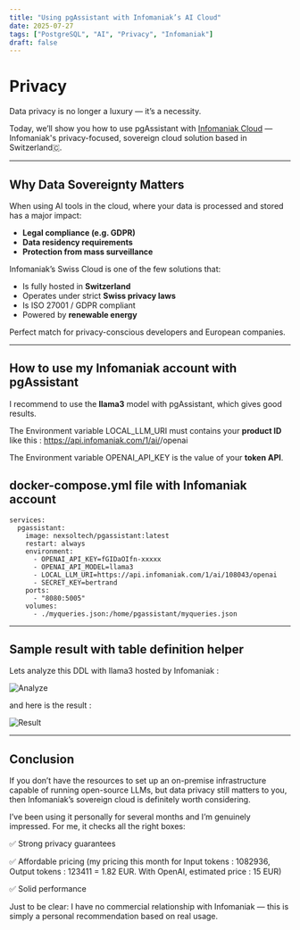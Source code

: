 ```yaml
---
title: "Using pgAssistant with Infomaniak’s AI Cloud"
date: 2025-07-27
tags: ["PostgreSQL", "AI", "Privacy", "Infomaniak"]
draft: false
---
```


# Privacy
 
Data privacy is no longer a luxury — it’s a necessity.

Today, we’ll show you how to use pgAssistant with [Infomaniak Cloud](https://www.infomaniak.com/fr/hebergement/ai-tools) — Infomaniak's privacy-focused, sovereign cloud solution based in Switzerland🇨.

---

## Why Data Sovereignty Matters

When using AI tools in the cloud, where your data is processed and stored has a major impact:

- **Legal compliance (e.g. GDPR)**
- **Data residency requirements**
- **Protection from mass surveillance**

Infomaniak’s Swiss Cloud is one of the few solutions that:
- Is fully hosted in **Switzerland**
- Operates under strict **Swiss privacy laws**
- Is ISO 27001 / GDPR compliant
- Powered by **renewable energy**

Perfect match for privacy-conscious developers and European companies.

---

## How to use my Infomaniak account with pgAssistant

I recommend to use the **llama3** model with pgAssistant, which gives good results.

The Environment variable LOCAL_LLM_URI must contains your **product ID** like this : https://api.infomaniak.com/1/ai/<productid>/openai
    
The Environment variable OPENAI_API_KEY is the value of your **token API**.
    
    
## docker-compose.yml file with Infomaniak account
```  
services:
  pgassistant:
    image: nexsoltech/pgassistant:latest
    restart: always
    environment:
      - OPENAI_API_KEY=fGIDaOIfn-xxxxx
      - OPENAI_API_MODEL=llama3
      - LOCAL_LLM_URI=https://api.infomaniak.com/1/ai/108043/openai
      - SECRET_KEY=bertrand
    ports:
      - "8080:5005"
    volumes:
      - ./myqueries.json:/home/pgassistant/myqueries.json
```

---

## Sample result with table definition helper

Lets analyze this DDL with llama3 hosted by Infomaniak :

![Analyze](/pgassistant-blog/images/infomaniak_tabledef.webp)

and here is the result :

![Result](/pgassistant-blog/images/infomaniak_tabledef.webp)

---

## Conclusion

If you don’t have the resources to set up an on-premise infrastructure capable of running open-source LLMs, but data privacy still matters to you, then Infomaniak’s sovereign cloud is definitely worth considering.

I’ve been using it personally for several months and I’m genuinely impressed. For me, it checks all the right boxes:

✅ Strong privacy guarantees

✅ Affordable pricing (my pricing this month for Input tokens : 1082936, Output tokens : 123411 = 1.82 EUR. With OpenAI, estimated price : 15 EUR)

✅ Solid performance

Just to be clear: I have no commercial relationship with Infomaniak — this is simply a personal recommendation based on real usage.

